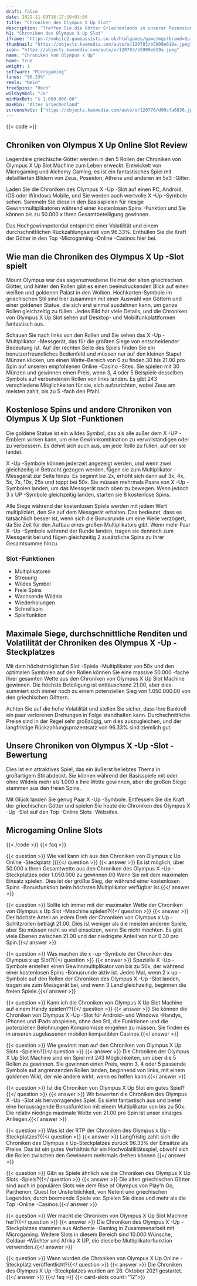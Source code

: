 ```yaml
---
draft: false
date: 2022-11-09T16:17:38+03:00
title: "Chroniken des Olympus X Up Slot"
description: "Treffen Sie die Götter Griechenlands in unserer Rezension der Chroniken von Olympus X Up Slot. Wir behandeln die Funktionen und wo wir sie mit den besten Casino -Boni spielen können."
h1: "Chroniken des Olympus X Up Slot"
iframe: "https://mobile2.gameassists.co.uk/htmlgames/game/mgs?brand=QuickFireDemo&lobbyName=QuickFireDemo&languageCode=en&productId=1867&casinoId=1867&loginType=VanguardSessionToken&bankingUrl=&gameId=chroniclesOfOlympusXUPDesktop&gameName=chroniclesOfOlympusXUPDesktop&clientId=50300&moduleId=10928&clientTypeId=70&xmanEndPoints=https%3A%2F%2Fxplay201.gameassists.co.uk%2FXMan%2Fx.x&displayName=Chronicles%20Of%20Olympus%20X%20UP%E2%84%A2&gameTitle=Chronicles%20Of%20Olympus%20X%20UP%E2%84%A2&returnUrl=&lobbyUrl=&helpUrl=&isPracticePlay=true&username=demo&password=demo&isRGI=true&GameVersion=chroniclesOfOlympusXUPDesktop_PlayNext_1_0_0_87&host=Desktop&variant=&activityStatementURL=&sext1=&sext2=&allowmixedMode=&bypassFlashPrompt=&preferexternal=&loginname=&showva=&playmode=demo&custom1=&usertype=0&theme=quickfiressl&InterfaceURL=&hideva=&ab=&grsbid=&siteID=MAL&regMarket="
thumbnail: "https://objects.kaxmedia.com/auto/o/120783/b5900e619a.jpeg"
icon: "https://objects.kaxmedia.com/auto/o/120783/b5900e619a.jpeg"
name: "Chroniken von Olympus x Up"
home: true
weight: 1
software: "Microgaming"
lines: "96.33%"
reels: "Nein"
freeSpins: "Hoch"
wildSymbol: "Ja"
minMaxBet: "$ 1.050.000.00"
maxWin: "Altes Griechenland"
screenshots: ["https://objects.kaxmedia.com/auto/o/120776/d90cfa6836.jpeg"]
---
```


{{< code >}}<h2>Chroniken von Olympus X Up Online Slot Review</h2><p>Legendäre griechische Götter werden in den 5 Rollen der Chroniken von Olympus X Up Slot Machine zum Leben erweckt. Entwickelt von Microgaming und Alchemy Gaming, es ist ein fantastisches Spiel mit detaillierten Bildern von Zeus, Poseidon, Athena und anderen im 5x3 -Gitter.</p><p>Laden Sie die Chroniken des Olympus X -Up -Slot auf einen PC, Android, iOS oder Windows Mobile, und Sie werden auch wertvolle X -Up -Symbole sehen. Sammeln Sie diese in den Basisspielen für riesige Gewinnmultiplikatoren während einer kostenlosen Spins -Funktion und Sie können bis zu 50.000 x Ihren Gesamtbeteiligung gewinnen.</p><p>Das Hochgewinnpotential entspricht einer Volatilität und einem durchschnittlichen Rückzahlungsanteil von 96.33%. Enthüllen Sie die Kraft der Götter in den Top -Microgaming -Online -Casinos hier bei.</p><h2>Wie man die Chroniken des Olympus X Up -Slot spielt</h2><p>Mount Olympus war das sagenumwobene Heimat der alten griechischen Götter, und hinter den Rollen gibt es einen beeindruckenden Blick auf einen weißen und goldenen Palast in den Wolken. Hochkarten-Symbole im griechischen Stil sind hier zusammen mit einer Auswahl von Göttern und einer goldenen Statue, die sich erst einmal ausdehnen kann, um ganze Rollen gleichzeitig zu füllen. Jedes Bild hat viele Details, und die Chroniken von Olympus X Up Slot sehen auf Desktop- und Mobilfunkplattformen fantastisch aus.</p><p>Schauen Sie nach links von den Rollen und Sie sehen das X -Up -Multiplikator -Messgerät, das für die größten Siege von entscheidender Bedeutung ist. Auf der rechten Seite des Spiels finden Sie ein benutzerfreundliches Bedienfeld und müssen nur auf den kleinen Stapel Münzen klicken, um einen Wette-Bereich von 0 zu finden.30 bis 21.00 pro Spin auf unseren empfohlenen Online -Casino -Sites. Sie spielen mit 30 Münzen und gewinnen einen Preis, wenn 3, 4 oder 5 Beispiele desselben Symbols auf verbundenen Rollen von links landen. Es gibt 243 verschiedene Möglichkeiten für sie, sich aufzurichten, wobei Zeus am meisten zahlt, bis zu 5 -fach den Pfahl.</p><h2>Kostenlose Spins und andere Chroniken von Olympus X Up Slot -Funktionen</h2><p>Die goldene Statue ist ein wildes Symbol, das als alle außer dem X -UP -Emblem wirken kann, um eine Gewinnkombination zu vervollständigen oder zu verbessern. Es dehnt sich auch aus, um jede Rolle zu füllen, auf der sie landet.</p><p>X -Up -Symbole können jederzeit angezeigt werden, und wenn zwei gleichzeitig in Betracht gezogen werden, fügen sie zum Multiplikator -Messgerät zur Seite hinzu. Es beginnt bei 2x, erhöht sich dann auf 3x, 4x, 5x, 7x, 10x, 25x und toppt bei 50x. Sie müssen mehrmals Paare von X -Up -Symbolen landen, um das Messgerät nach oben zu bewegen. Wenn jedoch 3 x UP -Symbole gleichzeitig landen, starten sie 8 kostenlose Spins.</p><p>Alle Siege während der kostenlosen Spiele werden mit jedem Wert multipliziert, den Sie auf dem Messgerät erhalten. Das bedeutet, dass es tatsächlich besser ist, wenn sich die Bonusrunde um eine Weile verzögert, da Sie Zeit für den Aufbau eines großen Multiplikators gibt. Wenn mehr Paar X -Up -Symbole während der Runde landen, tragen sie dennoch zum Messgerät bei und fügen gleichzeitig 2 zusätzliche Spins zu Ihrer Gesamtsumme hinzu.</p><h3>
Slot -Funktionen</h3><ul>
<li></span>
Multiplikatoren</li>
<li></span>
Streuung</li>
<li></span>
Wildes Symbol</li>
<li></span>
Freie Spins</li>
<li></span>
Wachsende Wildnis</li>
<li></span>
Wiederholungen</li>
<li></span>
Schnellspin</li>
<li></span>
Spielfunktion</li></ul><h2>Maximale Siege, durchschnittliche Renditen und Volatilität der Chroniken des Olympus X -Up -Steckplatzes</h2><p>Mit dem höchstmöglichen Slot -Spiele -Multiplikator von 50x und den optimalen Symbolen auf den Rollen können Sie eine massive 50.000 -fache Ihrer gesamten Wette aus den Chroniken von Olympus X Up Slot Machine gewinnen. Die höchste Beteiligung ist enttäuschend 21.00, aber dies summiert sich immer noch zu einem potenziellen Sieg von 1.050.000.00 von den griechischen Göttern.</p><p>Achten Sie auf die hohe Volatilität und stellen Sie sicher, dass Ihre Bankroll ein paar verlorenen Drehungen in Folge standhalten kann. Durchschnittliche Preise sind in der Regel sehr großzügig, um dies auszugleichen, und der langfristige Rückzahlungsprozentsatz von 96.33% sind ziemlich gut.</p><h2>Unsere Chroniken von Olympus X -Up -Slot -Bewertung</h2><p>Dies ist ein attraktives Spiel, das ein äußerst beliebtes Thema in großartigem Stil abdeckt. Sie können während der Basisspiele mit oder ohne Wildnis mehr als 1.000 x Ihre Wette gewinnen, aber die großen Siege stammen aus den freien Spins.</p><p>Mit Glück landen Sie genug Paar X -Up -Symbole. Entfesseln Sie die Kraft der griechischen Götter und spielen Sie heute die Chroniken des Olympus X -Up -Slot auf den Top -Online Slots -Websites.</p><h2>Microgaming Online Slots</h2>
{{< /code >}}
{{< faq >}}

{{< question >}} Wie viel kann ich aus den Chroniken von Olympus x Up Online -Steckplatz {{{{</ question >}}
{{< answer >}} Es ist möglich, über 50.000 x Ihren Gesamtwette aus den Chroniken des Olympus X -Up -Steckplatzes oder 1.050.000 zu gewinnen.00 Wenn Sie mit dem maximalen Einsatz spielen. Dies ist der größte Sieg, der während einer kostenlosen Spins -Bonusfunktion beim höchsten Multiplikator verfügbar ist.{{</ answer >}}

{{< question >}} Sollte ich immer mit der maximalen Wette der Chroniken von Olympus x Up Slot -Maschine spielen?{{</ question >}}
{{< answer >}} Der höchste Anteil an jedem Dreh der Chroniken von Olympus x Up -Schlitzrollen beträgt 21.00. Dies ist weniger als die meisten anderen Spiele, aber Sie müssen nicht so viel einsetzen, wenn Sie nicht möchten. Es gibt viele Ebenen zwischen 21.00 und der niedrigste Anteil von nur 0.30 pro Spin.{{</ answer >}}

{{< question >}} Was machen die x -up -Symbole der Chroniken des Olympus x up Slot?{{</ question >}}
{{< answer >}} Spezielle X -Up -Symbole erstellen einen Gewinnmultiplikator von bis zu 50x, der während einer kostenlosen Spins -Bonusrunde aktiv ist. Jedes Mal, wenn 2 x up -Symbole auf den Rollen der Chroniken des Olympus X -Up -Slot landen, tragen sie zum Messgerät bei, und wenn 3 Land gleichzeitig, beginnen die freien Spiele.{{</ answer >}}

{{< question >}} Kann ich die Chroniken von Olympus X Up Slot Machine auf einem Handy spielen??{{</ question >}}
{{< answer >}} Sie können die Chroniken von Olympus X -Up -Slot für Android- und Windows -Handys, iPhones und iPads abspielen, ohne den Stil, die Funktionen und die potenziellen Belohnungen Kompromisse eingehen zu müssen. Sie finden es in unseren zugelassenen mobilen kompatiblen Casinos.{{</ answer >}}

{{< question >}} Wie gewinnt man auf den Chroniken von Olympus X Up Slots -Spielen?{{</ question >}}
{{< answer >}} Die Chroniken der Olympus X Up Slot Machine sind ein Spiel mit 243 Möglichkeiten, um über die 5 Rollen zu gewinnen. Sie gewinnen einen Preis, wenn 3, 4 oder 5 passende Symbole auf angrenzenden Rollen landen, beginnend von links, mit einem goldenen Wild, der wie andere wirkt, wenn es helfen kann.{{</ answer >}}

{{< question >}} Ist die Chroniken von Olympus X Up Slot ein gutes Spiel?{{</ question >}}
{{< answer >}} Wir bewerten die Chroniken des Olympus X -Up -Slot als hervorragendes Spiel. Es sieht fantastisch aus und bietet eine herausragende Bonusfunktion mit einem Multiplikator von bis zu 50x. Die relativ niedrige maximale Wette von 21.00 pro Spin ist unser einziges Anliegen.{{</ answer >}}

{{< question >}} Was ist der RTP der Chroniken des Olympus x Up -Steckplatzes?{{</ question >}}
{{< answer >}} Langfristig zahlt sich die Chroniken des Olympus x Up-Steckplatzes zurück 96.33% der Einsätze als Preise. Das ist ein gutes Verhältnis für ein Hochvolatilitätsspiel, obwohl sich die Rollen zwischen den Gewinnern mehrmals drehen können.{{</ answer >}}

{{< question >}} Gibt es Spiele ähnlich wie die Chroniken des Olympus X Up Slots -Spiels?{{</ question >}}
{{< answer >}} Die alten griechischen Götter sind auch in populären Slots wie dem Rise of Olympus von Play'n Go, Parthenon: Quest for Unsterblichkeit, von Netent und griechischen Legenden, durch boomende Spiele vor. Spielen Sie diese und mehr als die Top -Online -Casinos.{{</ answer >}}

{{< question >}} Wer macht die Chroniken von Olympus X Up Slot Machine her?{{</ question >}}
{{< answer >}} Die Chroniken des Olympus X -Up -Steckplatzes stammen aus Alchemie -Gaming in Zusammenarbeit mit Microgaming. Weitere Slots in diesem Bereich sind 10.000 Wünsche, Goldaur -Wächter und Afrika X UP, die dieselbe Multiplikatorfunktion verwenden.{{</ answer >}}

{{< question >}} Wann wurden die Chroniken von Olympus X Up Online -Steckplatz veröffentlicht?{{</ question >}}
{{< answer >}} Die Chroniken des Olympus X Up -Steckplatzes wurden am 26. Oktober 2021 gestartet.{{</ answer >}}
{{</ faq >}}
{{< card-slots count="12">}}